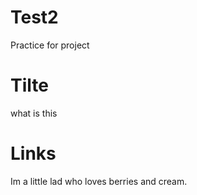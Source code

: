 # Test2
Practice for project

# Tilte
what is this


# Links
Im a little lad who loves berries and cream. 
